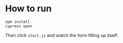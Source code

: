 # How to run

```
npm install
cypress open
```

Then click `start.js` and watch the form filling up itself.

